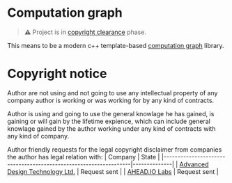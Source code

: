 # Computation graph
> :warning: Project is in [copyright clearance](http://www.gnu.org/licenses/gpl-howto.en.html) phase.

This means to be a modern c++ template-based [computation graph](https://en.m.wikipedia.org/wiki/Dependency_graph) library.

# Copyright notice
Author are not using and not going to use any intellectual property of any company author is working or was working for by any kind of contracts.

Author is using and going to use the general knowlage he has gained, is gaining or will gain by the lifetime expience, which can include general knowlage gained by the author working under any kind of contracts with any kind of company.

Author friendly requests for the legal copyright disclaimer from companies the author has legal relation with:
| Company                                                          | State        |
|------------------------------------------------------------------|--------------|
| [Advanced Design Technology Ltd.](https://www.adtechnology.com/) | Request sent |
| [AHEAD.IO Labs](http://www.ahead.io/)                            | Request sent |

